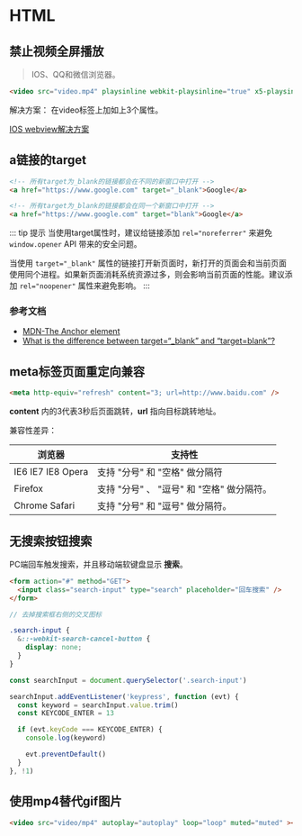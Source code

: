 # HTML

## 禁止视频全屏播放

> IOS、QQ和微信浏览器。

``` html
<video src="video.mp4" playsinline webkit-playsinline="true" x5-playsinline></video>
```

解决方案： 在video标签上加如上3个属性。

[IOS webview解决方案](https://www.jianshu.com/p/37404ccfabe8)

## a链接的target

``` html 
<!-- 所有target为_blank的链接都会在不同的新窗口中打开 -->
<a href="https://www.google.com" target="_blank">Google</a>

<!-- 所有target为_blank的链接都会在同一个新窗口中打开 -->
<a href="https://www.google.com" target="blank">Google</a>
```

::: tip 提示
当使用target属性时，建议给链接添加 `rel="noreferrer"` 来避免 `window.opener` API 带来的安全问题。

当使用 `target="_blank"` 属性的链接打开新页面时，新打开的页面会和当前页面使用同个进程。如果新页面消耗系统资源过多，则会影响当前页面的性能。建议添加 `rel="noopener"` 属性来避免影响。
:::

### 参考文档

- [MDN-The Anchor element](https://developer.mozilla.org/en-US/docs/Web/HTML/Element/a#Attributes)
- [What is the difference between target=“_blank” and “target=blank”?](https://stackoverflow.com/questions/35703005/what-is-the-difference-between-target-blank-and-target-blank)

## meta标签页面重定向兼容

``` html
<meta http-equiv="refresh" content="3; url=http://www.baidu.com" />
```

__content__ 内的3代表3秒后页面跳转，__url__ 指向目标跳转地址。

兼容性差异：

| 浏览器             | 支持性                                      |
| ----------------- | ------------------------------------------ |
| IE6 IE7 IE8 Opera | 支持 "分号" 和 "空格" 做分隔符                 |
| Firefox           | 支持 "分号" 、 "逗号" 和 "空格" 做分隔符。      |
| Chrome Safari     | 支持 "分号" 和 "逗号" 做分隔符。               |

## 无搜索按钮搜索

PC端回车触发搜索，并且移动端软键盘显示 __搜索__。
 
``` html
<form action="#" method="GET">
  <input class="search-input" type="search" placeholder="回车搜索" />
</form>
```

``` scss
// 去掉搜索框右侧的交叉图标

.search-input {
  &::-webkit-search-cancel-button { 
    display: none; 
  }
}
```

``` js
const searchInput = document.querySelector('.search-input')

searchInput.addEventListener('keypress', function (evt) {
  const keyword = searchInput.value.trim()
  const KEYCODE_ENTER = 13

  if (evt.keyCode === KEYCODE_ENTER) {
    console.log(keyword)

    evt.preventDefault()
  }
}, !1)
```

## 使用mp4替代gif图片

``` html
<video src="video/mp4" autoplay="autoplay" loop="loop" muted="muted" ></video>
```
